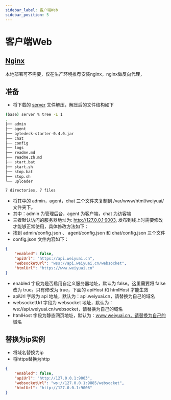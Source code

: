 ```yaml
---
sidebar_label: 客户端Web
sidebar_position: 5
---
```


# 客户端Web

## [Nginx](./depend/nginx)

本地部署可不需要，仅在生产环境推荐安装nginx，nginx做反向代理，

## 准备

- 将下载的 [server](https://www.weiyuai.cn/download/weiyu-server.zip) 文件解压，解压后的文件结构如下

```bash
(base) server % tree -L 1
.
├── admin
├── agent
├── bytedesk-starter-0.4.0.jar
├── chat
├── config
├── logs
├── readme.md
├── readme.zh.md
├── start.bat
├── start.sh
├── stop.bat
├── stop.sh
└── uploader

7 directories, 7 files
```

- 将其中的 admin，agent，chat 三个文件夹复制到 /var/www/html/weiyuai/ 文件夹下。
- 其中：admin 为管理后台，agent 为客户端，chat 为访客端
- 三者默认访问的服务器地址为: http://127.0.0.1:9003, 发布到线上时需要修改才能够正常使用，具体修改方法如下：
- 找到 admin/config.json 、 agent/config.json 和 chat/config.json 三个文件
- config.json 文件内容如下：

```json
{
    "enabled": false,
    "apiUrl": "https://api.weiyuai.cn",
    "websocketUrl": "wss://api.weiyuai.cn/websocket",
    "htmlUrl": "https://www.weiyuai.cn"
}
```

- enabled 字段为是否启用自定义服务器地址，默认为 false。这里需要将 false 改为 true。只有修改为 true，下面的 apiHost 和 htmlHost 才能生效
- apiUrl 字段为 api 地址，默认为：api.weiyuai.cn，请替换为自己的域名
- websocketUrl 字段为 websocket 地址，默认为：ws://api.weiyuai.cn/websocket，请替换为自己的域名
- htmlHost 字段为静态网页地址，默认为：www.weiyuai.cn，请替换为自己的域名

## 替换为ip实例

- 将域名替换为ip
- 将https替换为http

```json
{
    "enabled": false,
    "apiUrl": "http://127.0.0.1:9003",
    "websocketUrl": "ws://127.0.0.1:9885/websocket",
    "htmlUrl": "http://127.0.0.1:9006"
}
```
